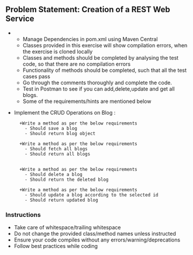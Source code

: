 ## Problem Statement: Creation of a REST Web Service

* 
  - Manage Dependencies in pom.xml using Maven Central
  - Classes provided in this exercise will show compilation errors, when the exercise is cloned locally
  - Classes and methods should be completed by analysing the test code, so that there are no compilation errors
  - Functionality of methods should be completed, such that all the test cases pass 
  - Go through the comments thoroughly and complete the code.
  - Test in Postman to see if you can add,delete,update and get all blogs.
  - Some of the requirements/hints are mentioned below
   
-   Implement the CRUD Operations on Blog :

          +Write a method as per the below requirements
            - Should save a blog
            - Should return blog object
           
          +Write a method as per the below requirements
            - Should fetch all blogs
            - Should return all blogs
                                 
  
          +Write a method as per the below requirements
            - Should delete a blog
            - Should return the deleted blog
            
          +Write a method as per the below requirements
            - Should update a blog according to the selected id
            - Should return updated blog
            


### Instructions
 - Take care of whitespace/trailing whitespace
 - Do not change the provided class/method names unless instructed
 - Ensure your code compiles without any errors/warning/deprecations 
 - Follow best practices while coding
